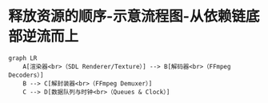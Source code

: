 # 释放资源的顺序-示意流程图-从依赖链底部逆流而上

```mermaid
graph LR
    A[渲染器<br>（SDL Renderer/Texture）] --> B[解码器<br>（FFmpeg Decoders）]
    B --> C[解封装器<br>（FFmpeg Demuxer）]
    C --> D[数据队列与时钟<br>（Queues & Clock）]
```
